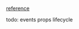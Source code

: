 [reference](https://ckeditor.com/blog/implementing-single-file-web-components/)

todo: 
    events
    props
    lifecycle